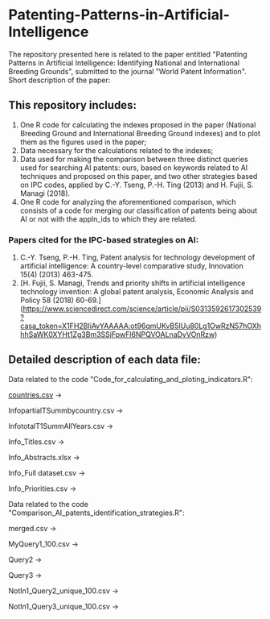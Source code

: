 # Patenting-Patterns-in-Artificial-Intelligence

The repository presented here is related to the paper entitled "Patenting Patterns in Artificial Intelligence: 
Identifying National and International Breeding Grounds", submitted to the journal "World Patent Information". Short description of the paper:

## This repository includes:
1. One R code for calculating the indexes proposed in the paper (National Breeding Ground and International Breeding Ground indexes) and to plot them as the figures used in the paper;
2. Data necessary for the calculations related to the indexes;
3. Data used for making the comparison between three distinct queries used for searching AI patents: ours, based on keywords related to AI techniques and proposed on this paper,  and two other strategies based on IPC codes, applied by C.-Y. Tseng, P.-H. Ting (2013) and H. Fujii, S. Managi (2018).
4. One R code for analyzing the aforementioned comparison, which consists of a code for merging our classification of patents being about AI or not with the appln_ids to which they are related.

### Papers cited for the IPC-based strategies on AI: 
1. C.-Y. Tseng, P.-H. Ting, Patent analysis for technology development of artificial intelligence: A country-level comparative study, Innovation 15(4) (2013) 463-475.
2. [H. Fujii, S. Managi, Trends and priority shifts in artificial intelligence technology invention: A global patent analysis, Economic Analysis and Policy 58 (2018) 60-69.] (https://www.sciencedirect.com/science/article/pii/S0313592617302539?casa_token=X1FH2BIiAvYAAAAA:ot96qmUKvB5IUu80Lg1OwRzN57hOXhhhSaWK0XYHt1Zg3Bm3SSjFpwFl6NPQVOALnaDvVOnRzw)

## Detailed description of each data file:

Data related to the code "Code_for_calculating_and_ploting_indicators.R":

[countries.csv](https://github.com/matheusleusin/Patenting-Patterns-in-Artificial-Intelligence/blob/master/data/countries.csv) →

InfopartialTSummbycountry.csv →

InfototalT1SummAllYears.csv →

Info_Titles.csv →

Info_Abstracts.xlsx →

Info_Full dataset.csv →

Info_Priorities.csv →

Data related to the code "Comparison_AI_patents_identification_strategies.R":

merged.csv → 

MyQuery1_100.csv → 

Query2 →

Query3 →

NotIn1_Query2_unique_100.csv →

NotIn1_Query3_unique_100.csv → 

